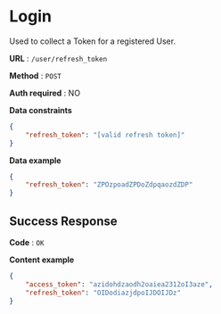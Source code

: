 # Login

Used to collect a Token for a registered User.

**URL** : `/user/refresh_token`

**Method** : `POST`

**Auth required** : NO

**Data constraints**

```json
{
    "refresh_token": "[valid refresh token]"
}
```

**Data example**

```json
{
    "refresh_token": "ZPOzpoadZPDoZdpqaozdZDP"
}
```

## Success Response

**Code** : `OK`

**Content example**

```json
{
    "access_token": "azidohdzaodh2oaiea2312oI3aze",
    "refresh_token": "OIDodiazjdpoIJDOIJDz"
}
```

